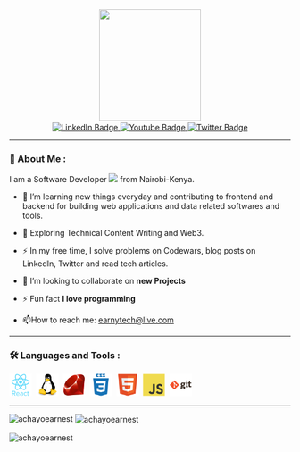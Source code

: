 <div id="header" align="center">
  <img src="https://images.pexels.com/photos/4816921/pexels-photo-4816921.jpeg?cs=srgb&dl=pexels-myburgh-roux-4816921.jpg&fm=jpg" width="60%" height="200px" border_radius= "50%"/>
</div>
<div id="badges" align="center">
  <a href="https://www.linkedin.com/in/earnest-achayo-87929580">
    <img src="https://img.shields.io/badge/LinkedIn-blue?style=for-the-badge&logo=linkedin&logoColor=white" alt="LinkedIn Badge"/>
  </a>
  <a href="https://www.youtube.com/channel/UCsJ5Z8upF1vI4oIxBPz69qQ">
    <img src="https://img.shields.io/badge/YouTube-red?style=for-the-badge&logo=youtube&logoColor=white" alt="Youtube Badge"/>
  </a>
  <a href="https://twitter.com/earnytech">
    <img src="https://img.shields.io/badge/Twitter-blue?style=for-the-badge&logo=twitter&logoColor=white" alt="Twitter Badge"/>
  </a>
</div>

---

### 🧞 About Me :
I am a Software Developer <img src="https://media.giphy.com/media/WUlplcMpOCEmTGBtBW/giphy.gif" width="30"> from Nairobi-Kenya.

- :telescope: I’m learning new things everyday and contributing to frontend and backend for building web applications and data related softwares and tools.

- :seedling: Exploring Technical Content Writing and Web3.

- :zap: In my free time, I solve problems on Codewars, blog posts on LinkedIn, Twitter and read tech articles.

-  👯 I’m looking to collaborate on **new Projects**

- ⚡ Fun fact **I love programming**

- :mailbox:How to reach me:  earnytech@live.com

---
### :hammer_and_wrench: Languages and Tools :
<div>
  <img src="https://github.com/devicons/devicon/blob/master/icons/react/react-original-wordmark.svg" title="React" alt="React" width="40" height="40"/>&nbsp;
  <img src="https://raw.githubusercontent.com/devicons/devicon/1119b9f84c0290e0f0b38982099a2bd027a48bf1/icons/linux/linux-original.svg" title="Linux" alt="Spring" width="40" height="40"/>&nbsp;
  <img src="https://github.com/devicons/devicon/blob/master/icons/ruby/ruby-original.svg" title="Material UI" alt="Python" width="40" height="40"/>&nbsp;
<!--   <img src="https://raw.githubusercontent.com/devicons/devicon/1119b9f84c0290e0f0b38982099a2bd027a48bf1/icons/canva/canva-original.svg" title="Canva" alt="Flutter" width="40" height="40"/>&nbsp; -->
<!--   <img src="https://github.com/devicons/devicon/blob/master/icons/redux/redux-original.svg" title="Redux" alt="Redux " width="40" height="40"/>&nbsp; -->
  <img src="https://github.com/devicons/devicon/blob/master/icons/css3/css3-plain-wordmark.svg"  title="CSS3" alt="CSS" width="40" height="40"/>&nbsp;
  <img src="https://github.com/devicons/devicon/blob/master/icons/html5/html5-original.svg" title="HTML5" alt="HTML" width="40" height="40"/>&nbsp;
  <img src="https://github.com/devicons/devicon/blob/master/icons/javascript/javascript-original.svg" title="JavaScript" alt="JavaScript" width="40" height="40"/>&nbsp;
  <img src="https://github.com/devicons/devicon/blob/master/icons/git/git-original-wordmark.svg" title="Git" **alt="Git" width="40" height="40"/>
</div>

---

<p><img align="left" src="https://github-readme-stats.vercel.app/api/top-langs?username=achayoearnest&show_icons=true&locale=en&layout=compact" alt="achayoearnest" /></p>

<p>&nbsp;<img align="center" src="https://github-readme-stats.vercel.app/api?username=achayoearnest&show_icons=true&locale=en" alt="achayoearnest" /></p>

<p><img align="center" src="https://github-readme-streak-stats.herokuapp.com/?user=achayoearnest&" alt="achayoearnest" /></p>
